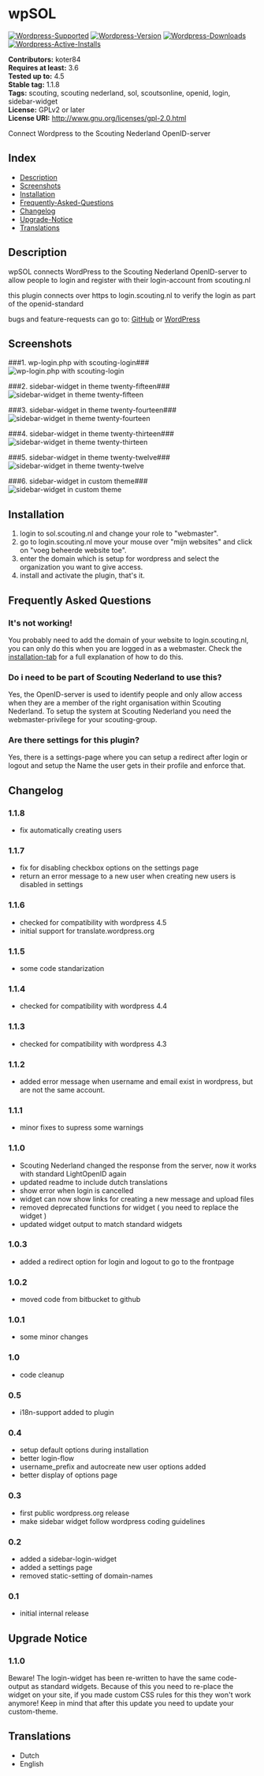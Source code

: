 # wpSOL #
[![Wordpress-Supported](https://img.shields.io/wordpress/v/wpsol.svg)](https://wordpress.org/plugins/wpsol/)
[![Wordpress-Version](https://img.shields.io/wordpress/plugin/v/wpsol.svg)](https://wordpress.org/plugins/wpsol/)
[![Wordpress-Downloads](https://img.shields.io/wordpress/plugin/dt/wpsol.svg)](https://wordpress.org/plugins/wpsol/)
[![Wordpress-Active-Installs](https://img.shields.io/wordpress/plugin/ai/wpsol.svg)](https://wordpress.org/plugins/wpsol/)

**Contributors:** koter84  
**Requires at least:** 3.6  
**Tested up to:** 4.5  
**Stable tag:** 1.1.8  
**Tags:** scouting, scouting nederland, sol, scoutsonline, openid, login, sidebar-widget  
**License:** GPLv2 or later  
**License URI:** http://www.gnu.org/licenses/gpl-2.0.html  

Connect Wordpress to the Scouting Nederland OpenID-server

## Index ##

* [Description](#description)
* [Screenshots](#screenshots)
* [Installation](#installation)
* [Frequently-Asked-Questions](#frequently-asked-questions)
* [Changelog](#changelog)
* [Upgrade-Notice](#upgrade-notice)
* [Translations](#translations)

## Description ##

wpSOL connects WordPress to the Scouting Nederland OpenID-server to allow people to login and register with their login-account from scouting.nl

this plugin connects over https to login.scouting.nl to verify the login as part of the openid-standard

bugs and feature-requests can go to: [GitHub](https://github.com/koter84/wpSOL/issues) or [WordPress](https://wordpress.org/support/plugin/wpsol)

## Screenshots ##

###1. wp-login.php with scouting-login###
![wp-login.php with scouting-login](https://ps.w.org/wpsol/assets/screenshot-1.png?rev=2016041413)

###2. sidebar-widget in theme twenty-fifteen###
![sidebar-widget in theme twenty-fifteen](https://ps.w.org/wpsol/assets/screenshot-2.png?rev=2016041413)

###3. sidebar-widget in theme twenty-fourteen###
![sidebar-widget in theme twenty-fourteen](https://ps.w.org/wpsol/assets/screenshot-3.png?rev=2016041413)

###4. sidebar-widget in theme twenty-thirteen###
![sidebar-widget in theme twenty-thirteen](https://ps.w.org/wpsol/assets/screenshot-4.png?rev=2016041413)

###5. sidebar-widget in theme twenty-twelve###
![sidebar-widget in theme twenty-twelve](https://ps.w.org/wpsol/assets/screenshot-5.png?rev=2016041413)

###6. sidebar-widget in custom theme###
![sidebar-widget in custom theme](https://ps.w.org/wpsol/assets/screenshot-6.png?rev=2016041413)


## Installation ##

1. login to sol.scouting.nl and change your role to "webmaster". 
1. go to login.scouting.nl move your mouse over "mijn websites" and click on "voeg beheerde website toe".
1. enter the domain which is setup for wordpress and select the organization you want to give access.
1. install and activate the plugin, that's it.

## Frequently Asked Questions ##

### It's not working! ###

You probably need to add the domain of your website to login.scouting.nl, you can only do this when you are logged in as a webmaster.
Check the [installation-tab](https://wordpress.org/plugins/wpsol/installation/) for a full explanation of how to do this.

### Do i need to be part of Scouting Nederland to use this? ###

Yes, the OpenID-server is used to identify people and only allow access when they are a member of the right organisation within Scouting Nederland.
To setup the system at Scouting Nederland you need the webmaster-privilege for your scouting-group.

### Are there settings for this plugin? ###

Yes, there is a settings-page where you can setup a redirect after login or logout and setup the Name the user gets in their profile and enforce that.

## Changelog ##

### 1.1.8 ###
* fix automatically creating users

### 1.1.7 ###
* fix for disabling checkbox options on the settings page
* return an error message to a new user when creating new users is disabled in settings

### 1.1.6 ###
* checked for compatibility with wordpress 4.5
* initial support for translate.wordpress.org

### 1.1.5 ###
* some code standarization

### 1.1.4 ###
* checked for compatibility with wordpress 4.4

### 1.1.3 ###
* checked for compatibility with wordpress 4.3

### 1.1.2 ###
* added error message when username and email exist in wordpress, but are not the same account.

### 1.1.1 ###
* minor fixes to supress some warnings

### 1.1.0 ###
* Scouting Nederland changed the response from the server, now it works with standard LightOpenID again
* updated readme to include dutch translations
* show error when login is cancelled
* widget can now show links for creating a new message and upload files
* removed deprecated functions for widget ( you need to replace the widget )
* updated widget output to match standard widgets

### 1.0.3 ###
* added a redirect option for login and logout to go to the frontpage

### 1.0.2 ###
* moved code from bitbucket to github

### 1.0.1 ###
* some minor changes

### 1.0 ###
* code cleanup

### 0.5 ###
* i18n-support added to plugin

### 0.4 ###
* setup default options during installation
* better login-flow
* username_prefix and autocreate new user options added
* better display of options page

### 0.3 ###
* first public wordpress.org release
* make sidebar widget follow wordpress coding guidelines

### 0.2 ###
* added a sidebar-login-widget
* added a settings page
* removed static-setting of domain-names

### 0.1 ###
* initial internal release

## Upgrade Notice ##

### 1.1.0 ###
Beware! The login-widget has been re-written to have the same code-output as standard widgets.
Because of this you need to re-place the widget on your site, if you made custom CSS rules for this they won't work anymore!
Keep in mind that after this update you need to update your custom-theme.

## Translations ##

* Dutch
* English

